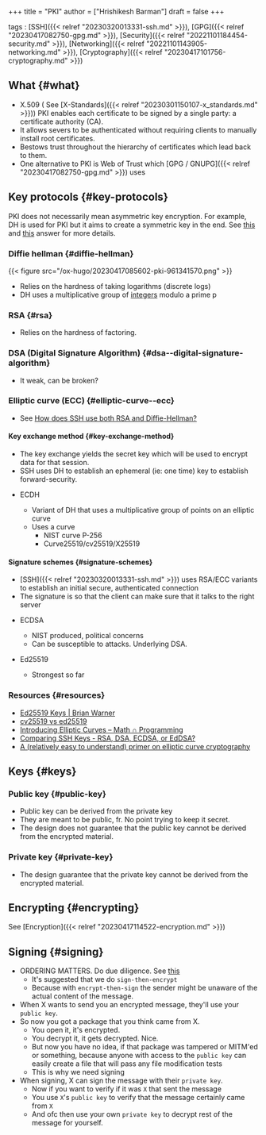 +++
title = "PKI"
author = ["Hrishikesh Barman"]
draft = false
+++

tags
: [SSH]({{< relref "20230320013331-ssh.md" >}}), [GPG]({{< relref "20230417082750-gpg.md" >}}), [Security]({{< relref "20221101184454-security.md" >}}), [Networking]({{< relref "20221101143905-networking.md" >}}), [Cryptography]({{< relref "20230417101756-cryptography.md" >}})


## What {#what}

-   X.509 ( See [X-Standards]({{< relref "20230301150107-x_standards.md" >}})) PKI enables each certificate to be signed by a single party: a certificate authority (CA).
-   It allows severs to be authenticated without requiring clients to manually install root certificates.
-   Bestows trust throughout the hierarchy of certificates which lead back to them.
-   One alternative to PKI is Web of Trust which [GPG / GNUPG]({{< relref "20230417082750-gpg.md" >}}) uses


## Key protocols {#key-protocols}

PKI does not necessarily mean asymmetric key encryption. For example, DH is used for PKI but it aims to create a symmetric key in the end. See [this](https://crypto.stackexchange.com/questions/2867/whats-the-fundamental-difference-between-diffie-hellman-and-rsa) and [this](https://crypto.stackexchange.com/questions/797/is-diffie-hellman-mathematically-the-same-as-rsa) answer for more details.


### Diffie hellman {#diffie-hellman}

{{< figure src="/ox-hugo/20230417085602-pki-961341570.png" >}}

-   Relies on the hardness of taking logarithms (discrete logs)
-   DH uses a multiplicative group of [integers](https://www.rfc-editor.org/rfc/rfc3526) modulo a prime p


### RSA {#rsa}

-   Relies on the hardness of factoring.


### DSA (Digital Signature Algorithm) {#dsa--digital-signature-algorithm}

-   It weak, can be broken?


### Elliptic curve (ECC) {#elliptic-curve--ecc}

-   See [How does SSH use both RSA and Diffie-Hellman?](https://security.stackexchange.com/questions/76894/how-does-ssh-use-both-rsa-and-diffie-hellman)


#### Key exchange method {#key-exchange-method}

-   The key exchange yields the secret key which will be used to encrypt data for that session.
-   SSH uses DH to establish an ephemeral (ie: one time) key to establish forward-security.

<!--list-separator-->

-  ECDH

    -   Variant of DH that uses a multiplicative group of points on an elliptic curve
    -   Uses a curve
        -   NIST curve P-256
        -   Curve25519/cv25519/X25519


#### Signature schemes {#signature-schemes}

-   [SSH]({{< relref "20230320013331-ssh.md" >}}) uses RSA/ECC variants to establish an initial secure, authenticated connection
-   The signature is so that the client can make sure that it talks to the right server

<!--list-separator-->

-  ECDSA

    -   NIST produced, political concerns
    -   Can be susceptible to attacks. Underlying DSA.

<!--list-separator-->

-  Ed25519

    -   Strongest so far


### Resources {#resources}

-   [Ed25519 Keys | Brian Warner](https://blog.mozilla.org/warner/2011/11/29/ed25519-keys/)
-   [cv25519 vs ed25519](https://crypto.stackexchange.com/questions/27866/why-curve25519-for-encryption-but-ed25519-for-signatures)
-   [Introducing Elliptic Curves – Math ∩ Programming](https://jeremykun.com/2014/02/08/introducing-elliptic-curves/)
-   [Comparing SSH Keys - RSA, DSA, ECDSA, or EdDSA?](https://goteleport.com/blog/comparing-ssh-keys/)
-   [A (relatively easy to understand) primer on elliptic curve cryptography](https://arstechnica.com/information-technology/2013/10/a-relatively-easy-to-understand-primer-on-elliptic-curve-cryptography/)


## Keys {#keys}


### Public key {#public-key}

-   Public key can be derived from the private key
-   They are meant to be public, fr. No point trying to keep it secret.
-   The design does not guarantee that the public key cannot be derived from the encrypted material.


### Private key {#private-key}

-   The design guarantee that the private key cannot be derived from the encrypted material.


## Encrypting {#encrypting}

See [Encryption]({{< relref "20230417114522-encryption.md" >}})


## Signing {#signing}

-   ORDERING MATTERS. Do due diligence. See [this](https://crypto.stackexchange.com/questions/5458/should-we-sign-then-encrypt-or-encrypt-then-sign)
    -   It's suggested that we do `sign-then-encrypt`
    -   Because with `encrypt-then-sign` the sender might be unaware of the actual content of the message.
-   When X wants to send you an encrypted message, they'll use your `public key`.
-   So now you got a package that you think came from X.
    -   You open it, it's encrypted.
    -   You decrypt it, it gets decrypted. Nice.
    -   But now you have no idea, if that package was tampered or MITM'ed or something, because anyone with access to the `public key` can easily create a file that will pass any file modification tests
    -   This is why we need signing
-   When signing, X can sign the message with their `private key`.
    -   Now if you want to verify if it was `X` that sent the message
    -   You use `X`'s `public key` to verify that the message certainly came from `X`
    -   And ofc then use your own `private key` to decrypt rest of the message for yourself.
